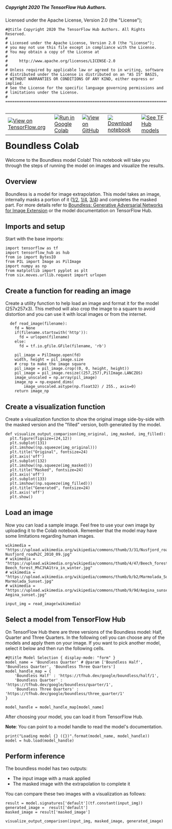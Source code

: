 ##### Copyright 2020 The TensorFlow Hub Authors.

Licensed under the Apache License, Version 2.0 (the "License");


```
#@title Copyright 2020 The TensorFlow Hub Authors. All Rights Reserved.
#
# Licensed under the Apache License, Version 2.0 (the "License");
# you may not use this file except in compliance with the License.
# You may obtain a copy of the License at
#
#     http://www.apache.org/licenses/LICENSE-2.0
#
# Unless required by applicable law or agreed to in writing, software
# distributed under the License is distributed on an "AS IS" BASIS,
# WITHOUT WARRANTIES OR CONDITIONS OF ANY KIND, either express or implied.
# See the License for the specific language governing permissions and
# limitations under the License.
# ==============================================================================
```

<table class="tfo-notebook-buttons" align="left">
  <td>
    <a target="_blank" href="https://www.tensorflow.org/hub/tutorials/boundless"><img src="https://www.tensorflow.org/images/tf_logo_32px.png" />View on TensorFlow.org</a>
  </td>
  <td>
    <a target="_blank" href="https://colab.research.google.com/github/tensorflow/docs/blob/master/site/en/hub/tutorials/boundless.ipynb"><img src="https://www.tensorflow.org/images/colab_logo_32px.png" />Run in Google Colab</a>
  </td>
  <td>
    <a target="_blank" href="https://github.com/tensorflow/docs/blob/master/site/en/hub/tutorials/boundless.ipynb"><img src="https://www.tensorflow.org/images/GitHub-Mark-32px.png" />View on GitHub</a>
  </td>
  <td>
    <a href="https://storage.googleapis.com/tensorflow_docs/docs/site/en/hub/tutorials/boundless.ipynb"><img src="https://www.tensorflow.org/images/download_logo_32px.png" />Download notebook</a>
  </td>
  <td>
    <a href="https://tfhub.dev/s?q=google%2Fboundless"><img src="https://www.tensorflow.org/images/hub_logo_32px.png" />See TF Hub models</a>
  </td>
</table>

# Boundless Colab

Welcome to the Boundless model Colab! This notebook will take you through the steps of running the model on images and visualize the results.

## Overview

Boundless is a model for image extrapolation. This model takes an image, internally masks a portion of it ([1/2](https://tfhub.dev/google/boundless/half/1), [1/4](https://tfhub.dev/google/boundless/quarter/1), [3/4](https://tfhub.dev/google/boundless/three_quarter/1)) and completes the masked part. For more details refer to [Boundless: Generative Adversarial Networks for Image Extension](https://arxiv.org/pdf/1908.07007.pdf) or the model documentation on TensorFlow Hub.

## Imports and setup

Start with the base imports:


```
import tensorflow as tf
import tensorflow_hub as hub
from io import BytesIO
from PIL import Image as PilImage
import numpy as np
from matplotlib import pyplot as plt
from six.moves.urllib.request import urlopen
```

## Create a function for reading an image

Create a utility function to help load an image and format it for the model (257x257x3). This method will also crop the image to a square to avoid distortion and you can use it with local images or from the internet.


```
  def read_image(filename):
    fd = None
    if(filename.startswith('http')):
      fd = urlopen(filename)
    else:
      fd = tf.io.gfile.GFile(filename, 'rb')

    pil_image = PilImage.open(fd)
    width, height = pil_image.size
    # crop to make the image square
    pil_image = pil_image.crop((0, 0, height, height))
    pil_image = pil_image.resize((257,257),PilImage.LANCZOS)
    image_unscaled = np.array(pil_image)
    image_np = np.expand_dims(
        image_unscaled.astype(np.float32) / 255., axis=0)
    return image_np
```

## Create a visualization function

Create a visualization function to show the original image side-by-side with the masked version and the "filled" version, both generated by the model.


```
def visualize_output_comparison(img_original, img_masked, img_filled):
  plt.figure(figsize=(24,12))
  plt.subplot(131)
  plt.imshow((np.squeeze(img_original)))
  plt.title("Original", fontsize=24)
  plt.axis('off')
  plt.subplot(132)
  plt.imshow((np.squeeze(img_masked)))
  plt.title("Masked", fontsize=24)
  plt.axis('off')
  plt.subplot(133)
  plt.imshow((np.squeeze(img_filled)))
  plt.title("Generated", fontsize=24)
  plt.axis('off')
  plt.show()
```

## Load an image

Now you can load a sample image. Feel free to use your own image by uploading it to the Colab notebook. Remember that the model may have some limitations regarding human images.


```
wikimedia = "https://upload.wikimedia.org/wikipedia/commons/thumb/3/31/Nusfjord_road%2C_2010_09.jpg/800px-Nusfjord_road%2C_2010_09.jpg"
# wikimedia = "https://upload.wikimedia.org/wikipedia/commons/thumb/4/47/Beech_forest_M%C3%A1tra_in_winter.jpg/640px-Beech_forest_M%C3%A1tra_in_winter.jpg"
# wikimedia = "https://upload.wikimedia.org/wikipedia/commons/thumb/b/b2/Marmolada_Sunset.jpg/640px-Marmolada_Sunset.jpg"
# wikimedia = "https://upload.wikimedia.org/wikipedia/commons/thumb/9/9d/Aegina_sunset.jpg/640px-Aegina_sunset.jpg"

input_img = read_image(wikimedia)
```

## Select a model from TensorFlow Hub

On TensorFlow Hub there are three versions of the Boundless model: Half, Quarter and Three Quarters.
In the following cell you can choose any of the models and apply them on your image. If you want to pick another model, select it below and then run the following cells.


```
#@title Model Selection { display-mode: "form" }
model_name = 'Boundless Quarter' # @param ['Boundless Half', 'Boundless Quarter', 'Boundless Three Quarters']
model_handle_map = {
    'Boundless Half' : 'https://tfhub.dev/google/boundless/half/1',
    'Boundless Quarter' : 'https://tfhub.dev/google/boundless/quarter/1', 
    'Boundless Three Quarters' : 'https://tfhub.dev/google/boundless/three_quarter/1'
}

model_handle = model_handle_map[model_name]

```

After choosing your model, you can load it from TensorFlow Hub.

**Note**: You can point to a model handle to read the model's documentation.


```
print("Loading model {} ({})".format(model_name, model_handle))
model = hub.load(model_handle)
```

## Perform inference

The boundless model has two outputs:

*   The input image with a mask applied
*   The masked image with the extrapolation to complete it

You can compare these two images with a visualization as follows:


```
result = model.signatures['default'](tf.constant(input_img))
generated_image =  result['default']
masked_image = result['masked_image']

visualize_output_comparison(input_img, masked_image, generated_image)
```
